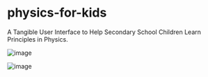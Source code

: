 ﻿# physics-for-kids

A Tangible User Interface to Help Secondary School Children Learn Principles in Physics.


![image](https://github.com/fordymegan/physics-for-kids/assets/118008872/ee30541d-21cf-4d68-b034-aa1b7188e54d)

![image](https://github.com/fordymegan/physics-for-kids/assets/118008872/856bcb74-20e8-456b-be7c-e2ab38601b20)

